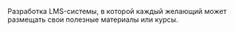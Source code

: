  Разработка LMS-системы, в которой каждый желающий может размещать свои полезные материалы или курсы.